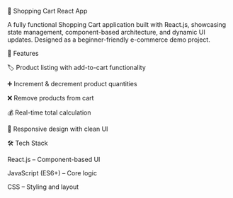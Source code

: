 🛒 Shopping Cart React App

A fully functional Shopping Cart application built with React.js, showcasing state management, component-based architecture, and dynamic UI updates. Designed as a beginner-friendly e-commerce demo project.

🚀 Features

🏷️ Product listing with add-to-cart functionality

➕ Increment & decrement product quantities

❌ Remove products from cart

💰 Real-time total calculation

📱 Responsive design with clean UI

🛠️ Tech Stack

React.js – Component-based UI

JavaScript (ES6+) – Core logic

CSS – Styling and layout
